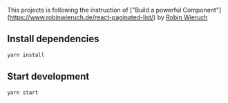 This projects is following the instruction of ["Build a powerful Component"] (https://www.robinwieruch.de/react-paginated-list/) by [Robin Wieruch](https://github.com/rwieruch)

## Install dependencies

```sh
yarn install 
```

## Start development 

```sh
yarn start
```